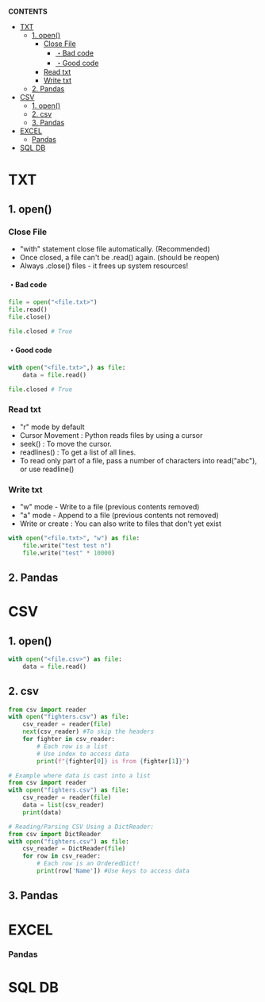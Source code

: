 **CONTENTS**
- [TXT](#txt)
  - [1. open()](#1-open)
    - [Close File](#close-file)
      - [・Bad code](#bad-code)
      - [・Good code](#good-code)
    - [Read txt](#read-txt)
    - [Write txt](#write-txt)
  - [2. Pandas](#2-pandas)
- [CSV](#csv)
  - [1. open()](#1-open-1)
  - [2. csv](#2-csv)
  - [3. Pandas](#3-pandas)
- [EXCEL](#excel)
    - [Pandas](#pandas)
- [SQL DB](#sql-db)

# TXT
## 1. open()
### Close File
- "with" statement close file automatically. (Recommended)
- Once closed, a file can't be .read() again. (should be reopen)
- Always .close() files - it frees up system resources!
#### ・Bad code
```python
file = open("<file.txt>")
file.read()
file.close()

file.closed # True
```
#### ・Good code
```python
with open("<file.txt>",) as file:
    data = file.read()

file.closed # True
```

### Read txt
- "r" mode by default
- Cursor Movement : Python reads files by using a cursor
- seek() : To move the cursor.
- readlines() : To get a list of all lines.
- To read only part of a file, pass a number of characters into read("abc"), or use readline()

### Write txt
- "w" mode - Write to a file (previous contents removed)
- "a" mode - Append to a file (previous contents not removed)
- Write or create : You can also write to files that don't yet exist 
```python
with open("<file.txt>", "w") as file:
    file.write("test test n")
    file.write("test" * 10000)
```
## 2. Pandas


# CSV
## 1. open()
```python
with open("<file.csv>") as file:
    data = file.read()
```
## 2. csv
```python
from csv import reader
with open("fighters.csv") as file:
    csv_reader = reader(file)
    next(csv_reader) #To skip the headers
    for fighter in csv_reader:
    	# Each row is a list
    	# Use index to access data
    	print(f"{fighter[0]} is from {fighter[1]}") 

# Example where data is cast into a list
from csv import reader
with open("fighters.csv") as file:
    csv_reader = reader(file)
    data = list(csv_reader)
    print(data)

# Reading/Parsing CSV Using a DictReader:
from csv import DictReader
with open("fighters.csv") as file:
    csv_reader = DictReader(file)
    for row in csv_reader:
        # Each row is an OrderedDict!
        print(row['Name']) #Use keys to access data
```
## 3. Pandas
# EXCEL
### Pandas
# SQL DB
